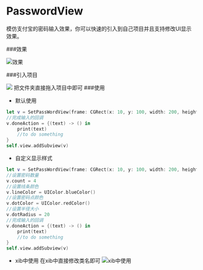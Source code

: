 # PasswordView
模仿支付宝的密码输入效果，你可以快速的引入到自己项目并且支持修改UI显示效果。


###效果

![效果](http://7u2lyw.com1.z0.glb.clouddn.com/sampleDemo.gif)

###引入项目

![](http://7u2lyw.com1.z0.glb.clouddn.com/pwview.png)
把文件夹直接拖入项目中即可
###使用
+ 默认使用
```Swift
let v = SetPassWordView(frame: CGRect(x: 10, y: 100, width: 200, height: 40))
//完成输入的回调
v.doneAction = {(text) -> () in
    print(text)
    //to do something
}
self.view.addSubview(v)
```
+ 自定义显示样式
```Swift
let v = SetPassWordView(frame: CGRect(x: 10, y: 100, width: 200, height: 40))
//设置密码数量
v.count = 4
//设置线条颜色
v.lineColor = UIColor.blueColor()
//设置密码点颜色
v.dotColor = UIColor.redColor()
//设置半径大小
v.dotRadius = 20
//完成输入的回调
v.doneAction = {(text) -> () in
    print(text)
    //to do something
}
self.view.addSubview(v)
```
+ xib中使用
在xib中直接修改类名即可
![xib中使用](http://7u2lyw.com1.z0.glb.clouddn.com/xib使用.png)
